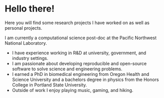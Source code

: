 # Hello there!

Here you will find some research projects I have worked on as well as personal projects. 

I am currently a computational science post-doc at the Pacific Northwest National Laboratory. 

- I have experience working in R&D at university, government, and industry settings.
- I am passionate about developing reproducible and open-source software to solve science and engineering problems.
- I earned a PhD in biomedical engineering from Oregon Health and Science University and a bachelors degree in physics from the Honors College in Portland State University.
- Outside of work I enjoy playing music, gaming, and hiking.

